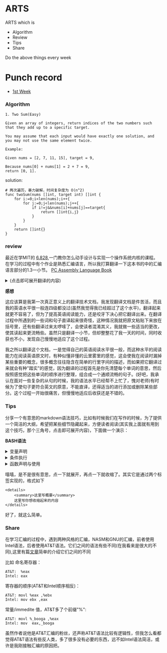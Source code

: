 # ARTS

ARTS which is 

- Algorithm
- Review
- Tips
- Share

Do the above things every week

# Punch record

- [1st Week](#1)
 


### <span id="1">Algorithm</span>

```
1. Two Sum(Easy)

Given an array of integers, return indices of the two numbers such that they add up to a specific target.

You may assume that each input would have exactly one solution, and you may not use the same element twice.

Example:

Given nums = [2, 7, 11, 15], target = 9,

Because nums[0] + nums[1] = 2 + 7 = 9,
return [0, 1].
```

solution:
```golang
# 两次遍历，暴力破解，时间复杂度为 O(n^2)
func twoSum(nums []int, target int) []int {
    for i:=0;i<len(nums);i++{
        for j:=0;j<len(nums);j++{
            if i!=j&&nums[i]+nums[j]==target{
                return []int{i,j}
            }
        }
    }
    return []int{}
}
```



### review

最近在学MIT的 [6.828](https://pdos.csail.mit.edu/6.828/2018/schedule.html),一门教你怎么动手设计与实现一个操作系统内核的课程。在学习的过程中有个作业是熟悉汇编语言，所以我打算翻译一下这本书的中的汇编语言部分的1.3一小节。
[PC Assembly Language Book](https://pdos.csail.mit.edu/6.828/2018/readings/pcasm-book.pdf)

<details>
  <summary>(点击即可展开翻译的内容)</summary>

## 1.3 汇编语言
### 1.3.1机器语言
每一种类型的CPU都只能明白它独自的机器语言，机器语言中的指令是以字节的形式存储在内存中的数据，每个指令都拥有着它唯一的数字码，也被称为操作码(operation code),许多指令同时还包含着数据。

机器语言远没有高级语言那么简单易读，比如把EAX和EBX寄存器加起来的值赋给EAX可以写为：

    03 C3
这确实难以读懂，所幸的是一个程序可以调用汇编器代替人类完成这些沉闷的工作

### 1.3.2 汇编语言
一个汇编程序将会以文本的形式存储起来，每个汇编指令都精确地代表着一个机器指令。比如用汇编描述上面的机器码可以写为：

    add eax,ebx
这么看起来确实比机器语言简单易读多了，add这个词是加法指令的助记符。汇编指令的通用格式为：

    助记符(指令)   操作数(运算对象)
一个汇编器就是一个阅读带有汇编指令的文本文件并将其转换为机器指令的程序。而编译器就是为高级语言做类似转换的程序，一个汇编器会比编译器要简单得多，每一条汇编声明都直接表示着一个机器指令，高级语言则更为复杂且需要更多的机器指令表示。

  高级语言和汇编语言之间还有一个很重要的差异，每一种CPU除了有自己的机器语言外还有自己才能读懂的汇编语言，所以通过汇编语言在不同机器架构之间移植程序要比高级语言复杂得多。
  
  本书的例子使用Netwide的汇编，简称为 NASM，它可以在互联网上免费获取。更通用的汇编是微软的汇编 (MASM)或者 Borland的汇编 (TASM), MASM/TASM 与 NASM的汇编语言在语法上有些差异
  
  ### 1.3.3 运算对象
  不同机器码的运算对象在数量与类型上都有所不同，每个指令本身都有一个固定的运算对象(0到3)，操作数可以拥有以下类型：
  
- 寄存器(register):这些操作数可以直接调用ＣＰＵ寄存器的内容
- immediate(直译过来好怪):这些是指令自身固定的值
- implied:这些操作数没有直接的显示出来，比如使用增加指令把一个数加到寄存器或内存中，那个数就是隐式的
- 
### 1.3.4 基本指令
最基本的指令是 MOV指令，它将数据从一个地方移动另一个地方(就像高级语言的赋值操作符)。例如：

    mov dest,src
这个指令将 src中的数据复制到dest中，需要注意的是两个运算对象都不能为内存运算对象，((直译过来的，我也没明白什么是内存运算对象)。而且在使用各种指令的时候需要注意一些专有的规则，比如两个运算对象大小必须相等。例子：
    
    mov eax,3; 将3存入EAX寄存器中(3是immediate 操作数)
    mov bx,ax; 将AX的值存入BX寄存器中

ADD指令通常用于整数的相加

    add eax,4; eax = eax + 4
    add al,ah; al = al + ah

SUB指令用于整数的相减

    sub bx,10; bx = bx - 10
    sub ebx,edi; ebx = ebx -edi

INC和DEC为自增和自减运算符
    inc ecx ; ecx++
    dec dl ; dl--

### 1.3.5 Directives(指令?)
指令是汇编器的工件而不是CPU的(A directiveis an artifact of the assembler not the CPU)，它们通常用于命令汇编器执行某些任务，他们不需要翻译成机器码，directives通常用于:

- 定义常量
- 申请内存
- 将内存分段
- 按条件选择源码/条件编译？(conditiionally include source code)
- 包含其他文件
- 
NASM汇编像C语言一样拥有预处理器这个机制，而且还有很多预处理器命令。不同之处在于，NASM的预处理命令以%开头，而不是#

**equ 命令**

equ命令用于定义一个符号(symbol)，符号被命名为常量，可以在汇编程序中使用，格式如下：

    sybol equ value ;符号的值不可以再重新定义
    
**%define 命令**

%define 就像c中的#define，被用来定义常量宏，例如：

    %define SIZE 100
    move eax,SIZE
上面这段代码定义了一个值为100的常量宏SIZE，并将SIZE赋值给eax。宏比符号(symbol)更加灵活，可以重新给定义(赋值)，而符号(symbol)不可以

**数据命令(data directives)**

数据命令(data directives)用于为数据段(data segment)申请内存空间，有两种方式可以让内存得以保留，一是单纯地申请一块内存空间，二是申请内存空间并初始化值。第一种方法可以通过RES X命令来实现，X表示对象的大小，下面有一张表格说明了X的大小

Unit | Letter |    
-|-|-
byte | B |
word | W | 
double word |D |
 quad word  |   Q|
ten bytes   |T   |

第二中方法用DX命令，X代表对象的大小，下面的例子演示了两种方法的不同，通常用一个标签标记内存中的位置，可以通过这个标签来引用这块内存

    L1    db     0        ; byte labeled L1 with initial value 0
    L2    dw     1000     ; word labeled L2 with initial value 1000
    L3    db     110101b  ; byte initialized to binary 110101 (53 in decimal)
    L4    db     12h      ; byte initialized to hex 12 (18 in decimal)
    L5    db     17o      ; byte initialized to octal 17 (15 in decimal)
    L6    dd     1A92h    ; double word initialized to hex 1A92
    L7    resb   1        ; 1 uninitialized byte
    L8    db     "A"      ; byte initialized to ASCII code for A (65)
    
    单引号和双引号效果都一样，所定义的数据会被存储在连续的内存中，如L2会紧跟着L1的位置

    L9    db     0, 1, 2, 3              ; defines 4 bytes   
    L10   db     "w", "o", "r", ’d’, 0   ; defines a C string = "word"  
    L11   db     ’word’, 0               ; same as L10

    当定义一个很长的序列的时候，NASM的times就可以排上用场了，这个命令以指定的次数重复一个操作数
    L12   times 100 db 0                 ; equivalent to 100 (db 0)’s
    L13   resw   100                     ; reserves room for 100 words

代码中的标签可以用来引用数据，有两种使用标签的方式。如果只是单纯一个标签，它会被当成一个数据的地址(或偏移)。如果标签被放在一个方括号("[]")里，他会被当成那块地址上的数据。换句话说，第一种用法就像C中的指针，标签表示一个内存地址。第二种就像C中的反引用操作符(* pointer)，以指针反引变量的值(MASM/TASM的语法则稍有些不同)。注意在32位模式下，地址也是32位的，标签使用例子如下：

    mov    al, [L1]      ; copy byte at L1 into AL2
    mov    eax, L1       ; EAX = address of byte at L1
    mov    [L1], ah      ; copy AH into byte at L1
    mov    eax, [L6]     ; copy double word at L6 into EAX
    add    eax, [L6]     ; EAX = EAX + double word at L6
    add    [L6], eax     ; double word at L6 += EAX
    mov    al, [L6]      ; copy first byte of double word at L6 into AL
    
例子的最后一行演示了NASM汇编的一个重要特性，汇编器并不知道它所引用的那个数据的类型，能否正确地使用标签取决于程序员的水平。稍后你会看到很多例子，将数据的地址存入寄存器中，并且就像使用C的指针变量一样使用寄存器。同样地，汇编器也不会检查指针是否正确地被使用，所以汇编语言比C更容易出错。

思考下列指令：

    mov    [L6], 1             ; store a 1 at L6
这条声明出现了 "未指定操作大小的错误"，为什么呢？因为汇编器不知道把要1当成byte、
word、还是doble word类型，所以应该改为这样：

    mov    dword [L6], 1             ; store a 1 at L6
    
等于告诉了汇编器将1当成 doble word类型，或者你改为其他类型也可以：WORD、BYTE。

### 1.3.6 输入输出

输入输出是非常依赖于系统的活动，它调用了系统硬件的接口。比如像C这类高级语言，提供了为执行日常任务的标准库，标准库中拥有着简单、统一的I/O编程接口。而汇编语言只提供非标准库，它们可以直接访问硬件(保护模式下的特权操作)，或使用操作系统系统底层调用。

汇编语言与C语言的组合的情况很常见，有一个好处就是汇编可以使用C标准库中的I/O接口，但得清楚它们之间调用的规则，而且规则很复杂，暂时就不介绍了(稍后有介绍)。为了简化这些规则，作者封装了底层的细节，提供了一系列简单的接口。如下：

    print_int 打印存储在EAX中的整型值
    print_char 打印存储在AL中的ASCII值
    print_string 打印存储在EAX中的字符串内容
    print_nl 打印换行符
    read_int 从键盘读入输入，将其存入EAX寄存器中
    read_char 从键盘读取输出，将其ASCII码存如EAX寄存器中

除了读接口，其他接口都保留了寄存器的值，这些接口修改寄存器的值。为了能使用这些接口，得先用预处理命令声明，格式为: %include ，调用作者的接口则使用以下命令:

    %include "asm_io.inc"
如要使用打印接口，先载入包含正确值的EAX，然后使用CALL指令调用它。CALL命令就相当于高级语言的函数调用，它会跳转到函数调用的地方，执行完毕后再返回。下面将有几个例子演示I/O接口的使用：

### 1.3.7 调试

作者的库中还包含了一些调试程序，这些接口显示了计算机的状态，接口实际上是保存CPU当前状态的宏，然后开启一个子进程(subroutine)调用。这些宏定义在"asm_io.in"文件中，宏可以像使用普通命令一样被使用，宏中的运算对象以分号隔开。

这里有四个调试接口，dumpregs ,dumpmem, dumpstack, dumpmath，分别显示寄存器、内存、栈(stack)、数字协处理器(math coprocessor)的值.

- dump_regs:这个宏将计算机寄存器的值打印到标准输出中(十六进制格式)，同时也显示FLAGS寄存器中的位集合(bits set),比如，0 FLAGS为1，则显示ZF，如果为0，则不显示(f the zero flag is 1,ZFis displayed. If it is 0, it is not displayed),同时它还打印一个整型参数,这个可以用来区别不同的dumpregs命令
- dump_mem：这个宏打印内存中的值(十六进制)，同时作为ASCII字符。它们是由分号分隔的3个参数，第一个是标记输出的整数(仅作为dumpregs的参数)，第二个参数是一个地址，最后一个参数是在地址后显示的16字节段落(paragraph)的数量,显示的内存会在请求地址的第一个段落边界处开始。
- dump_stack:这个宏会输出CPU栈中的值(栈会在第四章中提到),栈被组织为doble word类型，接口也会以这种类型显示它，它也是由分号分隔的3个参数，第一个参数是整型的标签(就像 dump_regs),第二个是地址之下EBP寄存器拥有的double word个数，第三个是EBP地址之上的double word个数(the second is the number of double words to displaybelowthe addressthat theEBPregister holds and the third argument is the number ofdouble words to displayabovethe address inEBP)
- dump_math:这个宏会输出数字协处理(math coprocessor)寄存器中的值，它用单个参数标记输出，就像dump_regs所做的一样。

    


</details>

**感想**

这应该算是我第一次真正意义上的翻译技术文档，我发现翻译文档是件苦活，而且我的英语水平很一般连四级都没过(虽然我觉得我已经超过了这个水平)，翻译起来就更不容易了，但为了提高英语阅读能力，还是咬牙下决心把它翻译出来。在翻译过程中所遇到的一些词和句子直译起来很奇怪，这种情况我就把原文粘贴下来放在括号里，还有些翻译过来太啰嗦了，会使读者混淆其义，我就做一些适当的更改，使其读起来更流畅些。虽然只是翻译一小节，但却整整花了我一天的时间，同时收获也不小，发现自己慢慢地适应了这个过程。

我之所以翻译这个文档，一是觉得自己的英语阅读水平很一般，而这种水平的阅读能力在阅读英语原文时，有种似懂非懂的云里雾里的感觉，这会使我在阅读时漏掉某些重要的概念，很多概念往往隐含在简单的行里字间的描述，而如果把它翻译过来就会有种"踏实"的感觉，因为翻译的过程首先是你先清楚每个单词的意思，然后按照感觉把这些单词的顺序进行整理，组合成一个通顺流畅的句子。(好吧，我承认在面对一些复杂的从句的时候，我的语法水平已经帮不上忙了，愧对老师)有时候为了使句子更符合英文的原意，不能直译，还得适当的进行添加或删除某些部分。这个过程一开始很痛苦，但慢慢地适应后收获还是不错的。

### Tips

分享一个有意思的markdown语法技巧，比如有时候我们在写作的时候，为了提供一个简洁的大纲，希望把某些细节隐藏起来，方便读者阅读(其实我上面就有用到这个技巧，那个三角号，点击即可展开内容)，下面做一个演示：

**BASH语法**

<details>
	<summary>变量声明</summary>

```bash
NAME="John"
echo $NAME
echo "$NAME"
echo "${NAME}!"
```
</details>


<details>
	<summary>条件执行</summary>
```bash
git commit && git push
git commit || echo "Commit failed"
```
</details>


<details>
	<summary>函数声明与使用</summary>
```bash	
get_name() {
  echo "John"
}
echo "You are $(get_name)"
```

</details>

嘻嘻，是不是很有意思，点一下就展开，再点一下就收缩了。其实它是通过两个标签实现的，格式如下 

	<details>
		<summary>这里写概要</summary>
		这里写你想收缩起来的内容
	</details>
好了，就这么简单。


### Share

在学习汇编的过程中，遇到两种风格的汇编，NASM和GNU的汇编，前者使用Intel语法，后者使用AT&T语法。它们之间的语法有些不同(在我看来是很大的不同),这里有篇[文章](http://www.delorie.com/djgpp/doc/brennan/brennan_att_inline_djgpp.html)简单的介绍它们之间的不同

比如 命名寄存器：

	AT&T:  %eax
	Intel: eax

寄存器的顺序(AT&T和Intel顺序相反)：

	AT&T: movl %eax ,%ebx
	Intel: mov ebx ,eax

常量/immedite 值，AT&T多了个前缀"%":

	AT&T: movl %_booga ,%eax
	Intel: mov  eax,_booga


虽然作者说他是AT&T汇编的粉丝，还声称AT&T语法比较有逻辑性，但我怎么看都觉得AT&T语法有些反人类，多了很多没有必要的东西，远不如Intel语法简洁，或许是我刚接触汇编的原因把。	

	


